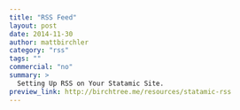 ```yaml
---
title: "RSS Feed"
layout: post
date: 2014-11-30
author: mattbirchler
category: "rss"
tags: ""
commercial: "no"
summary: >
  Setting Up RSS on Your Statamic Site.
preview_link: http://birchtree.me/resources/statamic-rss
---
```

